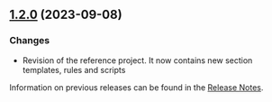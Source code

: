 ## [1.2.0](https://github.com/e-Spirit/fcecom-reference-project/compare/v1.1.6...v1.2.0) (2023-09-08)

### Changes
* Revision of the reference project. It now contains new section templates, rules and scripts

Information on previous releases can be found in the [Release Notes](https://docs.e-spirit.com/ecom/fsconnect-com/FirstSpirit_Connect_for_Commerce_Releasenotes_EN.html).
